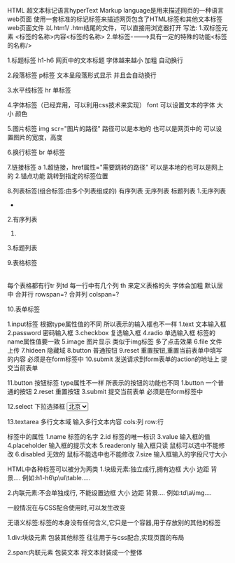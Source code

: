 HTML 超文本标记语言hyperText Markup language是用来描述网页的一种语言
web页面
使用一套标准的标记标签来描述网页包含了HTML标签和其他文本标签
web页面文件
以.htm1/ .htm结尾的文件，可以直接用浏览器打开
写法:
1.双标签元素
<标签的名称>内容<标签的名称>
2.单标签---->具有一定的特殊的功能<标签的名称/>
<html>
  <head>
  </head>
  <body>
  </body>
</html>

1.标题标签
h1-h6 网页中的文本标题
字体越来越小 加粗 自动换行

2.段落标签
p标签 文本呈段落形式显示 并且会自动换行

3.水平线标签
hr 单标签

4.字体标签（已经弃用，可以利用css技术来实现）
font 可以设置文本的字体 大小 颜色

5.图片标签
img scr="图片的路径" 路径可以是本地的 也可以是网页中的
可以设置图片的宽度，高度

6.换行标签
br 单标签

7.链接标签
a 1.超链接，href属性="需要跳转的路径" 可以是本地的也可以是网上的
  2.锚点功能 跳转到指定的标签位置
  
8.列表标签(组合标签:由多个列表组成的) 有序列表 无序列表 标题列表
  1.无序列表
  <ul><li></li></ul>
  2.有序列表
  <ol><li></li></ol>
  3.标题列表
  <dl>
    <dt></dt>
    <dd></dd>
  </dl>

  9.表格标签
  <table></table>
  每个表格都有行tr 列td
  每一行中有几个列
  th 来定义表格的头 字体会加粗 默认居中
  合并行 rowspan=?
  合并列 colspan=?
  
  10.表单标签
  <form></form>
    1.input标签 根据type属性值的不同 所以表示的输入框也不一样
      1.text 文本输入框
      2.password 密码输入框
      3.checkbox 复选输入框
      4.radio    单选输入框 标签的name属性值要一致
      5.image    图片显示 类似于img标签 多了点击效果
      6.file     文件上传
      7.hideen   隐藏域
      8.button   普通按钮
      9.reset    重置按钮,重置当前表单中填写的内容 必须是在form标签中
      10.submit  发送请求到form表单的action的地址上 提交当前表单

  11.button 按钮标签
    type属性不一样 所表示的按钮的功能也不同
    1.button 一个普通的按钮
    2.reset  重置按钮
    3.submit 提交当前表单 必须是在form标签中

  12.select 下拉选择框
    <select name="city" id="">
        <option value="bj">北京</option>
        <option value="sh">上海</option>
        <option value="ha">淮安</option>
      </select>

  13.textarea 多行文本域 输入多行文本内容
    cols:列
    row:行

  标签中的属性
    1.name  标签的名字
    2.id    标签的唯一标识
    3.value 输入框的值
    4.placeholder 输入框的提示文本
    5.readeronly  输入框只读 鼠标可以选中不能修改
    6.disabled  无效的 鼠标不能选中也不能修改
    7.size  输入框输入的字段尺寸大小

HTML中各种标签可以被分为两类 
  1.块级元素:独立成行,拥有边框 大小 边距 背景....
    例如:h1-h6\p\ul\table.....

  2.内联元素:不会单独成行, 不能设置边框 大小 边距 背景....
    例如:td\a\img....

  一般情况在与CSS配合使用时,可以发生改变

  无语义标签:标签的本身没有任何含义,它只是一个容器,用于存放别的其他的标签

  1.div:块级元素 包装其他标签 往往用于与css配合,实现页面的布局

  2.span:内联元素 包装文本 将文本封装成一个整体

